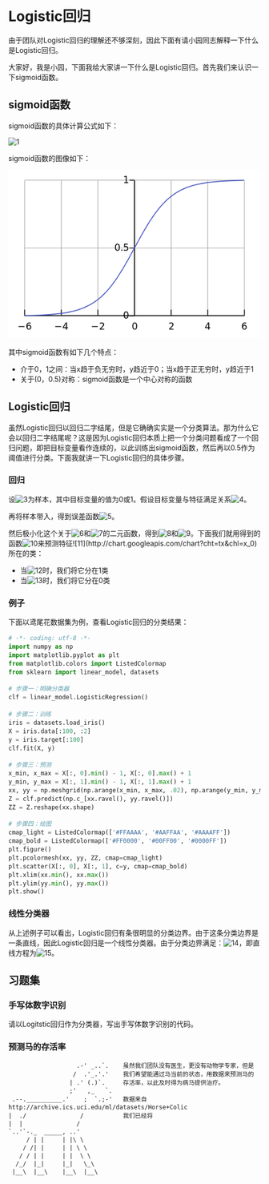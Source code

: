 # Logistic回归

由于团队对Logistic回归的理解还不够深刻，因此下面有请小园同志解释一下什么是Logistic回归。

大家好，我是小园，下面我给大家讲一下什么是Logistic回归。首先我们来认识一下sigmoid函数。

## sigmoid函数

sigmoid函数的具体计算公式如下：

![1](http://chart.googleapis.com/chart?cht=tx&chl=%5Csigma(x)%3D%5Cfrac%7B1%7D%7B1%2Be%5E%7B-x%7D%7D)

sigmoid函数的图像如下：

![2](https://github.com/im-iron-man/data-analysis/blob/master/%E6%9C%BA%E5%99%A8%E5%AD%A6%E4%B9%A0/6/image/1.png)

其中sigmoid函数有如下几个特点：

- 介于0，1之间：当x趋于负无穷时，y趋近于0；当x趋于正无穷时，y趋近于1
- 关于(0，0.5)对称：sigmoid函数是一个中心对称的函数

## Logistic回归

虽然Logistic回归以回归二字结尾，但是它确确实实是一个分类算法。那为什么它会以回归二字结尾呢？这是因为Logistic回归本质上把一个分类问题看成了一个回归问题，即把目标变量看作连续的，以此训练出sigmoid函数，然后再以0.5作为阈值进行分类。下面我就讲一下Logistic回归的具体步骤。

### 回归

设![3](http://chart.googleapis.com/chart?cht=tx&chl=(x%5E%7B(i)%7D%2Cy%5E%7B(i)%7D)_%7B1%5Cleq%20i%5Cleq%20n%7D)为样本，其中目标变量的值为0或1。假设目标变量与特征满足关系![4](http://chart.googleapis.com/chart?cht=tx&chl=f(x)%3D%5Csigma(%5Ctheta_0%2B%5Ctheta_1%20x))。

再将样本带入，得到误差函数![5](http://chart.googleapis.com/chart?cht=tx&chl=h(%5Ctheta_0%2C%5Ctheta_1)%3D%5Csum%5Climits_%7Bi%3D1%7D%5En(f(x%5E%7B(i)%7D)-y%5E%7B(i)%7D)%5E2)。

然后极小化这个关于![6](http://chart.googleapis.com/chart?cht=tx&chl=%5Ctheta_0)和![7](http://chart.googleapis.com/chart?cht=tx&chl=%5Ctheta_1)的二元函数，得到![8](http://chart.googleapis.com/chart?cht=tx&chl=%5Chat%7B%5Ctheta_0%7D)和![9](http://chart.googleapis.com/chart?cht=tx&chl=%5Chat%7B%5Ctheta_1%7D)。下面我们就用得到的函数![10](http://chart.googleapis.com/chart?cht=tx&chl=%5Chat%7Bf%7D(x)%3D%5Csigma(%5Chat%7B%5Ctheta_0%7D%2B%5Chat%7B%5Ctheta_1%7Dx))来预测特征![11](http://chart.googleapis.com/chart?cht=tx&chl=x_0)所在的类：

- 当![12](http://chart.googleapis.com/chart?cht=tx&chl=%5Chat%7Bf%7D(x_0)%3E0.5)时，我们将它分在1类
- 当![13](http://chart.googleapis.com/chart?cht=tx&chl=%5Chat%7Bf%7D(x_0)%3C0.5)时，我们将它分在0类

### 例子

下面以鸢尾花数据集为例，查看Logistic回归的分类结果：

```python
# -*- coding: utf-8 -*-
import numpy as np
import matplotlib.pyplot as plt
from matplotlib.colors import ListedColormap
from sklearn import linear_model, datasets

# 步骤一：明确分类器
clf = linear_model.LogisticRegression()

# 步骤二：训练
iris = datasets.load_iris()
X = iris.data[:100, :2]
y = iris.target[:100]
clf.fit(X, y)

# 步骤三：预测
x_min, x_max = X[:, 0].min() - 1, X[:, 0].max() + 1
y_min, y_max = X[:, 1].min() - 1, X[:, 1].max() + 1
xx, yy = np.meshgrid(np.arange(x_min, x_max, .02), np.arange(y_min, y_max, .02))
Z = clf.predict(np.c_[xx.ravel(), yy.ravel()])
ZZ = Z.reshape(xx.shape)

# 步骤四：绘图
cmap_light = ListedColormap(['#FFAAAA', '#AAFFAA', '#AAAAFF'])
cmap_bold = ListedColormap(['#FF0000', '#00FF00', '#0000FF'])
plt.figure()
plt.pcolormesh(xx, yy, ZZ, cmap=cmap_light)
plt.scatter(X[:, 0], X[:, 1], c=y, cmap=cmap_bold)
plt.xlim(xx.min(), xx.max())
plt.ylim(yy.min(), yy.max())
plt.show()
```

### 线性分类器

从上述例子可以看出，Logistic回归有条很明显的分类边界。由于这条分类边界是一条直线，因此Logistic回归是一个线性分类器。由于分类边界满足：![14](http://chart.googleapis.com/chart?cht=tx&chl=%5Chat%7Bf%7D(x)%3D0.5)，即直线方程为![15](http://chart.googleapis.com/chart?cht=tx&chl=%5Ctheta_0%2B%5Ctheta_1x%3D0)。

## 习题集

### 手写体数字识别

请以Logitstic回归作为分类器，写出手写体数字识别的代码。

### 预测马的存活率


```
                   .-' _..`.    虽然我们团队没有医生，更没有动物学专家，但是
                  /  .'_.'.'    我们希望能通过马当前的状态，用数据来预测马的
                 | .' (.)`.     存活率，以此及时得为病马提供治疗。
                 ;'   ,_   `.   
 .--.__________.'    ;  `.;-'   数据来自http://archive.ics.uci.edu/ml/datasets/Horse+Colic
|  ./               /           我们已经将
|  |               / 
`..'`-._  _____, ..'
     / | |     | |\ \
    / /| |     | | \ \
   / / | |     | |  \ \
  /_/  |_|     |_|   \_\
 |__\  |__\    |__\  |__\
```

